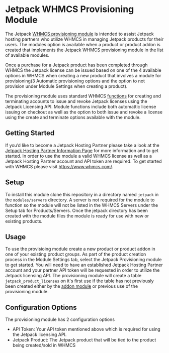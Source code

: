 # Jetpack WHMCS Provisioning Module
The Jetpack [WHMCS provisioning module](https://developers.whmcs.com/provisioning-modules/) is intended to assist Jetpack hosting partners who utilize WHMCS in managing Jetpack products for their users. The modules option is available when a product or product addon is created that implements the Jetpack WHMCS provisioning module in the list of available modules.

Once a purchase for a Jetpack product has been completed through WHMCS the Jetpack license can be issued based on one of the 4 available options in WHMCS when creating a new product that involves a module for provisioning(3 Automatic provisioning options and the option to not provision under Module Settings when creating a product).

The provisioning module uses standard WHMCS [functions](https://developers.whmcs.com/provisioning-modules/supported-functions/) for creating and terminating accounts to issue and revoke Jetpack licenses using the Jetpack Licensing API. Module functions include both automattic license issuing on checkout as well as the option to both issue and revoke a license using the create and terminate options available with the module.

## Getting Started
If you’d like to become a Jetpack Hosting Partner please take a look at the [Jetpack Hosting Partner Information Page](https://jetpack.com/for/hosts/) for more information and to get started. In order to use the module a valid WHMCS license as well as a Jetpack Hosting Partner account and API token are required. To get started with WHMCS please visit https://www.whmcs.com/.

## Setup
To install this module clone this repository in a directory named `jetpack` in the `modules/servers` directory. A server is not required for the module to function so the module will not be listed in the WHMCS Servers under the Setup tab for Products/Servers. Once the jetpack directory has been created with the module files the module is ready for use with new or existing products.

## Usage
To use the provisioing module create a new product or product addon in one of your existing product groups. As part of the product creation process in the Module Settings tab, select the Jetpack Provisioning module to get started. You will need to have an established Jetpack Hosting Partner account and your partner API token will be requested in order to utilize the Jetpack licensing API. The provisioning module will create a table `jetpack_product_licenses` on it's first use if the table has not previously been created either by the [addon module](https://github.com/Automattic/jetpack-whmcs-addon-module) or previous use of the provisioning module.

## Configuration Options
The provisioning module has 2 configuration options
- API Token: Your API token mentioned above which is required for using the Jetpack licensing API.
- Jetpack Product: The Jetpack product that will be tied to the product being created/sold in WHMCS